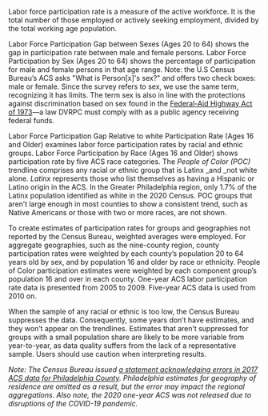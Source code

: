 Labor force participation rate is a measure of the active workforce. It is the total number of those employed or actively seeking employment, divided by the total working age population. 

Labor Force Participation Gap between Sexes (Ages 20 to 64) shows the gap in participation rate between male and female persons. Labor Force Participation by Sex (Ages 20 to 64) shows the percentage of participation for male and female persons in that age range. Note: the U.S Census Bureau’s ACS asks "What is Person[x]'s sex?" and offers two check boxes: male or female. Since the survey refers to sex, we use the same term, recognizing it has limits. The term sex is also in line with the protections against discrimination based on sex found in the [Federal-Aid Highway Act of 1973](https://www.law.cornell.edu/uscode/text/23/324)—a law DVRPC must comply with as a public agency receiving federal funds.

Labor Force Participation Gap Relative to white Participation Rate (Ages 16 and Older) examines labor force participation rates by racial and ethnic groups. Labor Force Participation by Race (Ages 16 and Older) shows participation rate by five ACS race categories. The _People of Color (POC)_ trendline comprises any racial or ethnic group that is Latinx _and _not white alone. _Latinx_ represents those who list themselves as having a Hispanic or Latino origin in the ACS. In the Greater Philadelphia region, only 1.7% of the Latinx population identified as white in the 2020 Census. POC groups that aren’t large enough in most counties to show a consistent trend, such as Native Americans or those with two or more races, are not shown.

To create estimates of participation rates for groups and geographies not reported by the Census Bureau, weighted averages were employed. For aggregate geographies, such as the nine-county region, county participation rates were weighted by each county’s population 20 to 64 years old by sex, and by population 16 and older by race or ethnicity. People of Color participation estimates were weighted by each component group’s population 16 and over in each county. One-year ACS labor participation rate data is presented from 2005 to 2009. Five-year ACS data is used from 2010 on.

When the sample of any racial or ethnic is too low, the Census Bureau suppresses the data. Consequently, some years don’t have estimates, and they won’t appear on the trendlines. Estimates that aren’t suppressed for groups with a small population share are likely to be more variable from year-to-year, as data quality suffers from the lack of a representative sample. Users should use caution when interpreting results.

_Note: The Census Bureau issued [a statement acknowledging errors in 2017 ACS data for Philadelphia County](https://www.census.gov/programs-surveys/acs/technical-documentation/errata/121.html). Philadelphia estimates for geography of residence are omitted as a result, but the error may impact the regional aggregations.  Also note, the 2020 one-year ACS was not released due to disruptions of the COVID-19 pandemic._